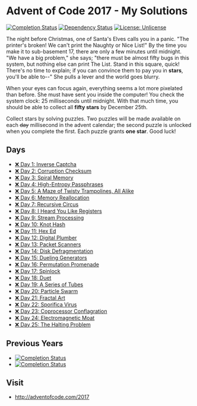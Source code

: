 # Advent of Code 2017 - My Solutions
[![Completion Status](https://img.shields.io/endpoint?url=https://raw.githubusercontent.com/staddi99/AdventOfCode/master/.github/badges/completion-2017.json)](https://github.com/staddi99/AdventOfCode/tree/main/2017)
[![Dependency Status](https://img.shields.io/david/staddi99/AdventOfCode.svg)](https://david-dm.org/staddi99/AdventOfCode)
[![License: Unlicense](https://img.shields.io/github/license/staddi99/AdventOfCode)](https://raw.githubusercontent.com/staddi99/AdventOfCode/master/LICENSE)

The night before Christmas, one of Santa's Elves calls you in a panic. "The printer's broken! We can't print the Naughty or Nice List!" By the time you make it to sub-basement 17, there are only a few minutes until midnight. "We have a big problem," she says; "there must be almost fifty bugs in this system, but nothing else can print The List. Stand in this square, quick! There's no time to explain; if you can convince them to pay you in **stars**, you'll be able to--" She pulls a lever and the world goes blurry.

When your eyes can focus again, everything seems a lot more pixelated than before. She must have sent you inside the computer! You check the system clock: 25 milliseconds until midnight. With that much time, you should be able to collect all **fifty stars** by December 25th.

Collect stars by solving puzzles. Two puzzles will be made available on each ~~day~~ millisecond in the advent calendar; the second puzzle is unlocked when you complete the first. Each puzzle grants **one star**. Good luck!

## Days

*  [❌ Day 1: Inverse Captcha]()
*  [❌ Day 2: Corruption Checksum]()
*  [❌ Day 3: Spiral Memory]()
*  [❌ Day 4: High-Entropy Passphrases]()
*  [❌ Day 5: A Maze of Twisty Trampolines, All Alike]()
*  [❌ Day 6: Memory Reallocation]()
*  [❌ Day 7: Recursive Circus]()
*  [❌ Day 8: I Heard You Like Registers]()
*  [❌ Day 9: Stream Processing]()
*  [❌ Day 10: Knot Hash]()
*  [❌ Day 11: Hex Ed]()
*  [❌ Day 12: Digital Plumber]()
*  [❌ Day 13: Packet Scanners]()
*  [❌ Day 14: Disk Defragmentation]()
*  [❌ Day 15: Dueling Generators]()
*  [❌ Day 16: Permutation Promenade]()
*  [❌ Day 17: Spinlock]()
*  [❌ Day 18: Duet]()
*  [❌ Day 19: A Series of Tubes]()
*  [❌ Day 20: Particle Swarm]()
*  [❌ Day 21: Fractal Art]()
*  [❌ Day 22: Sporifica Virus]()
*  [❌ Day 23: Coprocessor Conflagration]()
*  [❌ Day 24: Electromagnetic Moat]()
*  [❌ Day 25: The Halting Problem]()

## Previous Years
*  [![Completion Status](https://img.shields.io/endpoint?url=https://raw.githubusercontent.com/staddi99/AdventOfCode/master/.github/badges/completion-2016.json&label=2016)](https://github.com/staddi99/AdventOfCode/tree/main/2016)
*  [![Completion Status](https://img.shields.io/endpoint?url=https://raw.githubusercontent.com/staddi99/AdventOfCode/master/.github/badges/completion-2015.json&label=2015)](https://github.com/staddi99/AdventOfCode/tree/main/2015)

## Visit
*  http://adventofcode.com/2017